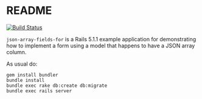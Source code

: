 # README

[![Build Status](https://travis-ci.org/MarioCarrion/json-array-fields-for.svg?branch=master)](https://travis-ci.org/MarioCarrion/json-array-fields-for)

`json-array-fields-for` is a Rails 5.1.1 example application for demonstrating how to implement a form using a model that happens to have a JSON array column.

As usual do:

```
gem install bundler
bundle install
bundle exec rake db:create db:migrate
bundle exec rails server
```

